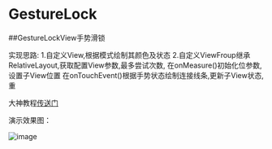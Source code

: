 # GestureLock

##GestureLockView手势滑锁


 实现思路:
 1.自定义View,根据模式绘制其颜色及状态
 2.自定义ViewFroup继承RelativeLayout,获取配置View参数,最多尝试次数,
 在onMeasure()初始化位参数,设置子View位置
 在onTouchEvent()根据手势状态绘制连接线条,更新子View状态,重
 

大神教程[传送门](http://blog.csdn.net/lmj623565791/article/details/36236113)

演示效果图：

![image](https://github.com/lishuang1234/GestureLock/blob/master/GestureLock/screenshort/1.gif)
